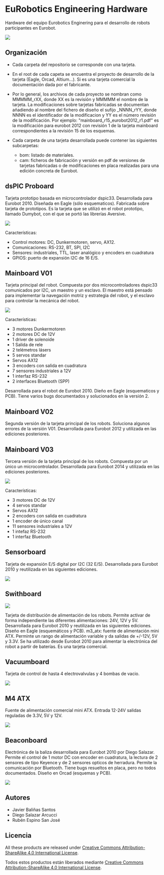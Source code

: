 # EuRobotics Engineering Hardware
Hardware del equipo Eurobotics Enginering para el desarrollo de robots participantes en Eurobot.

![](./docs/fotos_tarjetas/eurobotics_boards.jpg)

## Organización

 - Cada carpeta del repositorio se corresponde con una tarjeta.

 - En el root de cada capeta se encuentra el proyecto de desarrollo de la tarjeta (Eagle, Orcad, Altium...). Si es una tarjeta comercial la documentación dada por el fabricante.

 - Por lo general, los archivos de cada proyecto se nombran como MMMMM_rXX, donde XX es la revisión y MMMMM el nombre de la tarjeta. La modificaciones sobre tarjetas fabricadas se documentan añadiendo al nombre del fichero de diseño el sufijo _NNNN_rYY, donde NNNN es el identificador de la modificacion y YY es el número revisión de la modificación. Por ejemplo: "mainboard_r15_eurobot2012_r1.pdf" es la modificación para eurobot 2012 con revisión 1 de la tarjeta mainboard correspondientes a la revisión 15 de los esquemas. 

 - Cada carpeta de una tarjeta desarrollada puede contener las siguientes subcarpetas:
   + bom: listado de materiales.
   + cam: ficheros de fabricación y versión en pdf de versiones de tarjetas fabricadas o de modificaciones en placa realizadas para una edición concreta de Eurobot.
	

## dsPIC Proboard

Tarjeta prototipo basada en microcontrolador dspic33. Desarrollada para Eurobot 2010. Diseñada en Eagle (sólo esquematicos). Fabricada sobre tarjeta de prototipos. Es la tarjeta que se utilizó en el robot prototipo, llamado Dumybot, con el que se portó las librerías Aversive.

![](./docs/fotos_tarjetas/dspic33_protoboard.jpg)

Características: 

* Control motores: DC, Dunkermotoren, servo, AX12.
* Comunicaciones: RS-232, BT, SPI, I2C
* Sensores: industriales, TTL, laser analógico y encoders en cuadratura
* GPIOS: puerto de expansión I2C de 16 E/S. 

## Mainboard V01

Tarjeta principal del robot. Compuesta por dos microcontroladores dspic33 comunicados por I2C, un maestro y un esclavo. El maestro está pensado para implementar la navegación motriz y estrategia del robot, y el 
esclavo para controlar la mecánica del robot. 

![](./docs/fotos_tarjetas/mainboard_v01_v02.jpg)

Características: 

* 3 motores Dunkermotoren
* 2 motores DC de 12V 
* 1 driver de solenoide
* 1 Salida de rele 
* 2 telémetros lásers
* 5 servos standar
* Servos AX12
* 3 encoders con salida en cuadratura
* 7 sensores industriales a 12V
* 1 interfaz RS-232
* 2 interfaces Bluetooth (SPP) 

Desarrollada para el robot de Eurobot 2010. Dieño en Eagle (esquematicos y PCB). Tiene varios bugs documentados y solucionados en la versión 2.

## Mainboard V02 

Segunda versión de la tarjeta principal de los robots. Soluciona algunos errores de la versión V01. Desarrollada para Eurobot 2012 y utilizada en las ediciones posteriores.

## Mainboard V03 

Tercera versión de la tarjeta principal de los robots. Compuesta por un único un microcontrolador. 
Desarrollada para Eurobot 2014 y utilizada en las ediciones posteriores.

![](./docs/fotos_tarjetas/mainboard_v03.jpg)

Características: 
* 3 motores DC de 12V
* 4 servos standar
* Servos AX12 
* 2 encoders con salida en cuadratura
* 1 encoder de único canal
* 11 sensores industriales a 12V
* 1 intefaz RS-232
* 1 interfaz Bluetooth 


## Sensorboard

Tarjeta de expansión E/S digital por I2C (32 E/S). Desarrollada para Eurobot 2010 y reutilizada en las siguientes ediciones.

![](./docs/fotos_tarjetas/sensorboard.jpg)

## Swithboard

![](./docs/fotos_tarjetas/switchboard.jpg)

Tarjeta de distribución de alimentación de los robots. Permite activar de forma independiente las diferentes alimentaciones: 24V, 12V y 5V. Desarrollada para Eurobot 2010 y reutilizada en las siguientes ediciones. Diseño en Eagle (esquemáticos y PCB).
m3_atx: fuente de alimentación mini ATX. Perminte un rango de alimentación variable y da salidas de +/-12V, 5V y 3.3V.  Se ha utilizado desde Eurobot 2010 para alimentar la electrónica del robot a partir de baterías. Es una tarjeta comercial.

## Vacuumboard

Tarjeta de control de hasta 4 electrovalvulas y 4 bombas de vacio.

![](./docs/fotos_tarjetas/vacuumboard.jpg)

## M4 ATX

Fuente de alimentación comercial mini ATX. Entrada 12-24V salidas reguladas de 3.3V, 5V y 12V.

![](./docs/fotos_tarjetas/m4_atx.jpg)

## Beaconboard

Electrónica de la baliza desarrollada para Eurobot 2010 por Diego Salazar. Permite el control de 1 motor DC con encoder en cuadratura, la lectura de 2 sensores de tipo Keyence y de 2 sensores opticos de herradura. Permite la comunicación por Bluetooth. Tiene bugs resueltos en placa, pero no todos documentados. Diseño en Orcad (esquemas y PCB).

![](./docs/fotos_tarjetas/beaconboard.jpg)

## Autores

* Javier Baliñas Santos
* Diego Salazar Arcucci
* Rubén Espino San José

## Licencia


All these products are released under [Creative Commons Attribution-ShareAlike 4.0 International License](http://creativecommons.org/licenses/by-sa/4.0/).

Todos estos productos están liberados mediante [Creative Commons Attribution-ShareAlike 4.0 International License](http://creativecommons.org/licenses/by-sa/4.0/).
